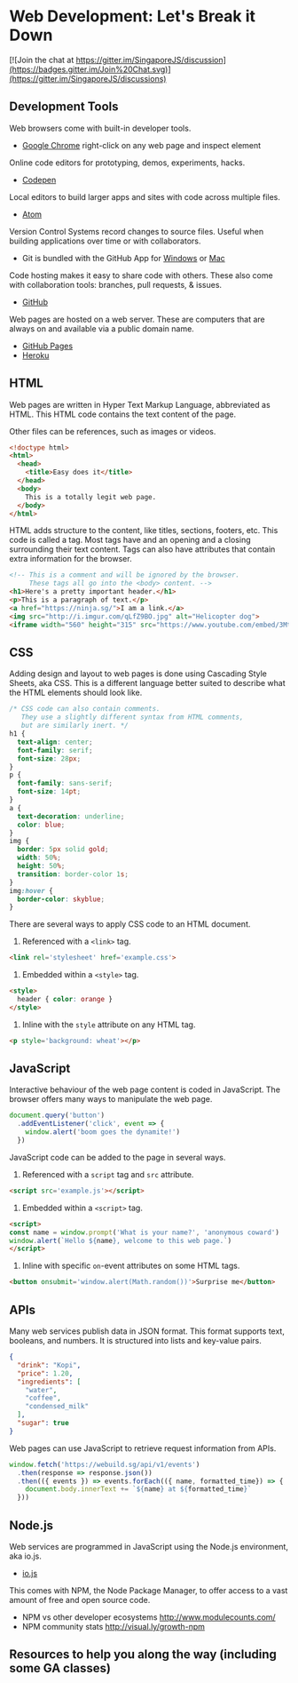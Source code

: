 # Web Development: Let's Break it Down
[![Join the chat at https://gitter.im/SingaporeJS/discussion](https://badges.gitter.im/Join%20Chat.svg)](https://gitter.im/SingaporeJS/discussions)

## Development Tools
Web browsers come with built-in developer tools.
- [Google Chrome](https://www.google.com/chrome/browser/desktop/) right-click on any web page and inspect element

Online code editors for prototyping, demos, experiments, hacks.
- [Codepen](http://codepen.io/)

Local editors to build larger apps and sites with code across multiple files.
- [Atom](https://atom.io/)

Version Control Systems record changes to source files. Useful when building applications over time or with collaborators.
- Git is bundled with the GitHub App for [Windows](https://windows.github.com/) or [Mac](https://mac.github.com/)

Code hosting makes it easy to share code with others. These also come with collaboration tools: branches, pull requests, & issues.
- [GitHub](https://github.com/)

Web pages are hosted on a web server. These are computers that are always on and available via a public domain name.
- [GitHub Pages](https://pages.github.com/)
- [Heroku](https://www.heroku.com/)

## HTML
Web pages are written in Hyper Text Markup Language, abbreviated as HTML. This HTML code contains the text content of the page.

Other files can be references, such as images or videos.

```html
<!doctype html>
<html>
  <head>
    <title>Easy does it</title>
  </head>
  <body>
    This is a totally legit web page.
  </body>
</html>
```

HTML adds structure to the content, like titles, sections, footers, etc. This code is called a tag. Most tags have and an opening and a closing surrounding their text content. Tags can also have attributes that contain extra information for the browser.

```html
<!-- This is a comment and will be ignored by the browser.
     These tags all go into the <body> content. -->
<h1>Here's a pretty important header.</h1>
<p>This is a paragraph of text.</p>
<a href="https://ninja.sg/">I am a link.</a>
<img src="http://i.imgur.com/qLfZ9BO.jpg" alt="Helicopter dog">
<iframe width="560" height="315" src="https://www.youtube.com/embed/3MteSlpxCpo"></iframe>
```

## CSS
Adding design and layout to web pages is done using Cascading Style Sheets, aka CSS. This is a different language better suited to describe what the HTML elements should look like.

```css
/* CSS code can also contain comments.
   They use a slightly different syntax from HTML comments,
   but are similarly inert. */
h1 {
  text-align: center;
  font-family: serif;
  font-size: 28px;
}
p {
  font-family: sans-serif;
  font-size: 14pt;
}
a {
  text-decoration: underline;
  color: blue;
}
img {
  border: 5px solid gold;
  width: 50%;
  height: 50%;
  transition: border-color 1s;
}
img:hover {
  border-color: skyblue;
}
```
There are several ways to apply CSS code to an HTML document.
1. Referenced with a `<link>` tag.
  ```html
  <link rel='stylesheet' href='example.css'>
  ```
1. Embedded within a `<style>` tag.
  ```html
  <style>
    header { color: orange }
  </style>
  ```
1. Inline with the `style` attribute on any HTML tag.
  ```html
  <p style='background: wheat'></p>
  ```

## JavaScript
Interactive behaviour of the web page content is coded in JavaScript. The browser offers many ways to manipulate the web page.
```js
document.query('button')
  .addEventListener('click', event => {
    window.alert('boom goes the dynamite!')
  })
```
JavaScript code can be added to the page in several ways.
1. Referenced with a `script` tag and `src` attribute.
  ```html
  <script src='example.js'></script>
  ```
1. Embedded within a `<script>` tag.
```html
<script>
const name = window.prompt('What is your name?', 'anonymous coward')
window.alert(`Hello ${name}, welcome to this web page.`)
</script>
```
1. Inline with specific `on`-event attributes on some HTML tags.
```html
<button onsubmit='window.alert(Math.random())'>Surprise me</button>
```

## APIs
Many web services publish data in JSON format. This format supports text, booleans, and numbers. It is structured into lists and key-value pairs.
```json
{
  "drink": "Kopi",
  "price": 1.20,
  "ingredients": [
    "water",
    "coffee",
    "condensed_milk"
  ],
  "sugar": true
}
```
Web pages can use JavaScript to retrieve request information from APIs.
```js
window.fetch('https://webuild.sg/api/v1/events')
  .then(response => response.json())
  .then(({ events }) => events.forEach(({ name, formatted_time}) => {
    document.body.innerText += `${name} at ${formatted_time}`
  }))
```

## Node.js
Web services are programmed in JavaScript using the Node.js environment, aka io.js.
- [io.js](https://iojs.org/)

This comes with NPM, the Node Package Manager, to offer access to a vast amount of free and open source code.
- NPM vs other developer ecosystems http://www.modulecounts.com/
- NPM community stats http://visual.ly/growth-npm

## Resources to help you along the way (including some GA classes)
